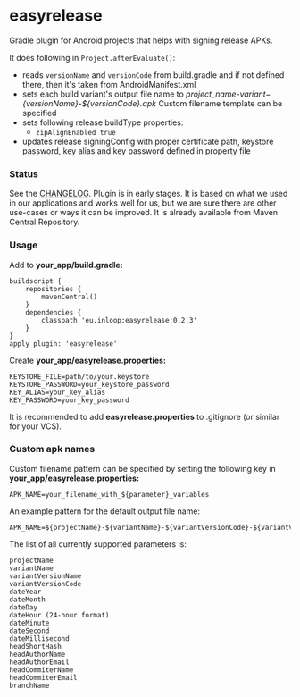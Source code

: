easyrelease
===========

Gradle plugin for Android projects that helps with signing release APKs.

It does following in `Project.afterEvaluate()`:

* reads `versionName` and `versionCode` from build.gradle and if not defined there, then it's taken from AndroidManifest.xml
* sets each build variant's output file name to *project_name-${variant}-${versionName}-${versionCode}.apk* Custom filename template can be specified
* sets following release buildType properties:
  * `zipAlignEnabled true`
* updates release signingConfig with proper certificate path, keystore password, key alias and key password defined in property file

### Status

See the [CHANGELOG](CHANGELOG.md). Plugin is in early stages. It is based on what we used in our applications and works well for us, but we are sure there are other use-cases or ways it can be improved. It is already available from Maven Central Repository.

### Usage

Add to __your_app/build.gradle:__
```
buildscript {
    repositories {
        mavenCentral()
    }
    dependencies {
        classpath 'eu.inloop:easyrelease:0.2.3'
    }
}
apply plugin: 'easyrelease'
```

Create __your_app/easyrelease.properties:__
```
KEYSTORE_FILE=path/to/your.keystore
KEYSTORE_PASSWORD=your_keystore_password
KEY_ALIAS=your_key_alias
KEY_PASSWORD=your_key_password
```

It is recommended to add __easyrelease.properties__ to .gitignore (or similar for your VCS).

### Custom apk names

Custom filename pattern can be specified by setting the following key in __your_app/easyrelease.properties:__
```
APK_NAME=your_filename_with_${parameter}_variables
```

An example pattern for the default output file name:
```
APK_NAME=${projectName}-${variantName}-${variantVersionCode}-${variantVersionName}
```

The list of all currently supported parameters is:
```
projectName
variantName
variantVersionName
variantVersionCode
dateYear
dateMonth
dateDay
dateHour (24-hour format)
dateMinute
dateSecond
dateMillisecond
headShortHash
headAuthorName
headAuthorEmail
headCommiterName
headCommiterEmail
branchName
```
